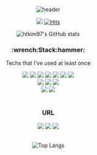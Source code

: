 <div align="center">

![header](https://capsule-render.vercel.app/api?type=waving&color=auto&height=200&section=header&text=Hyeontae&fontSize=90)




<!--
**htkim97/htkim97** is a ✨ _special_ ✨ repository because its `README.md` (this file) appears on your GitHub profile.

Here are some ideas to get you started:

- 🔭 I’m currently working on ...
- 🌱 I’m currently learning ...
- 👯 I’m looking to collaborate on ...
- 🤔 I’m looking for help with ...
- 💬 Ask me about ...
- 📫 How to reach me: ...
- 😄 Pronouns: ...
- ⚡ Fun fact: ...
-->

<div align="center">
    
 ![](https://img.shields.io/github/followers/htkim97?style=social)
 [![Hits](https://hits.seeyoufarm.com/api/count/incr/badge.svg?url=https%3A%2F%2Fgithub.com%2Fhtkim97&count_bg=%2379C83D&title_bg=%23555555&icon=&icon_color=%23E7E7E7&title=hits&edge_flat=false)](https://hits.seeyoufarm.com)
  
![htkim97's GitHub stats](https://github-readme-stats.vercel.app/api?username=htkim97&show_icons=true&bg_color=2,ff8e90,224e95&title_color=ffff&text_color=fff)
  <br/>
  <h3>:wrench:Stack:hammer:</h3>
  <p>Techs that I've used at least once</p>
  
 <img src="https://img.shields.io/badge/-HTML5-E34F26?style=flat-square&logo=HTML5&logoColor=white"/>
 <img src="https://img.shields.io/badge/-CSS3-1572B6?style=flat-square&logo=CSS3&logoColor=white"/>
 <img src="https://img.shields.io/badge/-Sass-CC6699?style=flat-square&logo=Sass&logoColor=white"/>
 <img src="https://img.shields.io/badge/-Bootstrap-7952B3?style=flat-square&logo=Bootstrap&logoColor=white"/>
 <img src="https://img.shields.io/badge/-Javascript-F7DF1E?style=flat-square&logo=JavaScript&logoColor=white"/>
  <img src="https://img.shields.io/badge/-Next.js-black?style=flat-square&logo=Next.js&logoColor=white"/>
 <img src="https://img.shields.io/badge/-TypeScript-3178C6?style=flat-square&logo=TypeScript&logoColor=white"/>
  <br/>
 <img src="https://img.shields.io/badge/-React-61DAFB?style=flat-square&logo=React&logoColor=white"/>
 <img src="https://img.shields.io/badge/-Node.js-339933?style=flat-square&logo=Node.js&logoColor=white"/>

 <img src="https://img.shields.io/badge/-Webpack-8DD6F9?style=flat-square&logo=Webpack&logoColor=white"/>
  <br/>
 <img src="https://img.shields.io/badge/-Android Studio-3DDC84?style=flat-square&logo=Android Studio&logoColor=white"/>
 <img src="https://img.shields.io/badge/-Visual Studio Code-007ACC?style=flat-square&logo=Visual Studio Code&logoColor=white"/>
  
  <br/>
  <br/>
    
  <h3>URL</h3>  
 <a href="mailto:lhkworld16@gmail.com"><img src="https://img.shields.io/badge/-Gmail-EA4335?style=flat-square&logo=Gmail&logoColor=white"/></a>
 <a href="https://github.com/htkim97"><img src="https://img.shields.io/badge/-GitHub-181717?style=flat-square&logo=GitHub&logoColor=white"/></a>
 <a href="https://htkim97.github.io/"><img src="https://img.shields.io/badge/-Portfolio-ff69b4?style=flat-square&logo=GitHub&logoColor=white"/></a>
  <br/>
  <br/>
    
![Top Langs](https://github-readme-stats.vercel.app/api/top-langs/?username=htkim97&layout=compact)
    
</div>
